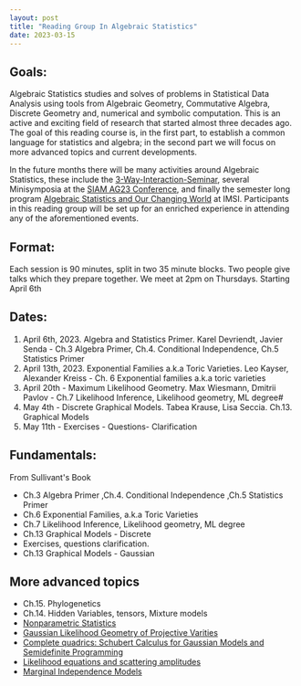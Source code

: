```yaml
---
layout: post
title: "Reading Group In Algebraic Statistics"
date: 2023-03-15
---
```


## Goals:
Algebraic Statistics  studies and solves of problems in Statistical Data Analysis using 
tools from Algebraic Geometry, Commutative Algebra, Discrete Geometry and, numerical and symbolic computation.
This is an active and exciting field of research that started almost three decades ago.
The goal of this reading course is, in the first part, to establish a common language for statistics and algebra; in the second part we will focus on more advanced topics and current
developments.

In the future months there will be many activities around Algebraic Statistics, these include
the [3-Way-Interaction-Seminar](https://3-way-interaction.de), several Minisymposia at the [SIAM AG23 Conference](https://www.siam.org/conferences/cm/conference/ag23), and finally
the semester long program [Algebraic Statistics and Our Changing World](https://www.imsi.institute/activities/algebraic-statistics-and-our-changing-world/)
at IMSI. Participants in this reading group will be set up for an enriched experience in attending any of the aforementioned events.
## Format:
Each session is 90 minutes, split in two 35 minute blocks. Two people give talks
which they prepare together. We meet at 2pm on Thursdays. Starting April 6th
## Dates:
1. April 6th, 2023. Algebra and Statistics Primer.  Karel Devriendt, Javier Senda - 
 Ch.3 Algebra Primer, Ch.4. Conditional Independence, Ch.5 Statistics Primer
1. April 13th, 2023. Exponential Families a.k.a Toric Varieties. Leo Kayser, Alexander Kreiss - 
Ch. 6 Exponential families a.k.a toric varieties
1. April 20th - Maximum Likelihood Geometry. Max Wiesmann, Dmitrii Pavlov - 
Ch.7 Likelihood Inference, Likelihood geometry, ML degree#
1. May 4th - Discrete Graphical Models. Tabea Krause, Lisa Seccia. Ch.13. Graphical Models
1. May 11th - Exercises - Questions- Clarification
## Fundamentals: 
From Sullivant's Book
- Ch.3 Algebra Primer ,Ch.4. Conditional Independence ,Ch.5 Statistics Primer
- Ch.6 Exponential Families, a.k.a Toric Varieties
- Ch.7 Likelihood Inference, Likelihood geometry, ML degree
- Ch.13 Graphical Models - Discrete
-  Exercises, questions clarification.
- Ch.13 Graphical Models - Gaussian
## More advanced topics
- Ch.15. Phylogenetics
- Ch.14. Hidden Variables, tensors, Mixture models
- [Nonparametric Statistics](https://link.springer.com/article/10.1007/s00454-018-0024-y)
- [Gaussian Likelihood Geometry of Projective Varities](https://arxiv.org/pdf/2208.12560.pdf)
- [Complete quadrics: Schubert Calculus for Gaussian Models and Semidefinite Programming](https://arxiv.org/pdf/2011.08791.pdf)
- [Likelihood equations and scattering amplitudes](https://msp.org/astat/2021/12-2/p04.xhtml)
- [Marginal Independence Models](https://arxiv.org/abs/2112.10287)